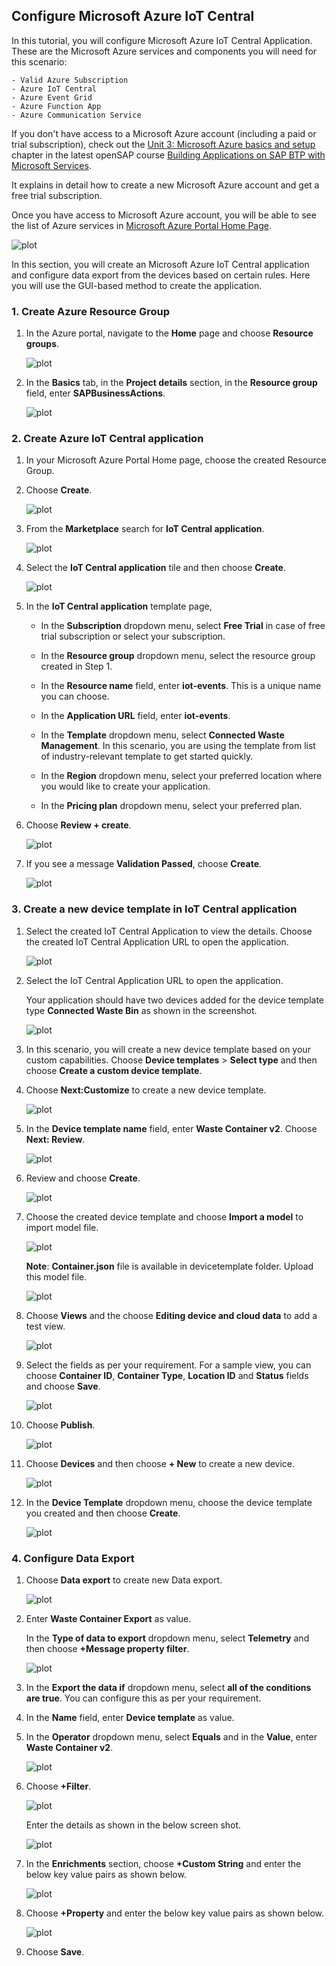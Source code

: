 ## Configure Microsoft Azure IoT Central

In this tutorial, you will configure Microsoft Azure IoT Central Application. These are the Microsoft Azure services and components you will need for this scenario:

    - Valid Azure Subscription
    - Azure IoT Central
    - Azure Event Grid
    - Azure Function App
    - Azure Communication Service

If you don't have access to a Microsoft Azure account (including a paid or trial subscription), check out the [Unit 3: Microsoft Azure basics and setup](https://open.sap.com/courses/btpma1/items/1f82kP2dhVdZ6e9xia10A8) chapter in the latest openSAP course [Building Applications on SAP BTP with Microsoft Services](https://open.sap.com/courses/btpma1/). 

It explains in detail how to create a new Microsoft Azure account and get a free trial subscription. 

Once you have access to Microsoft Azure account, you will be able to see the list of Azure services in [Microsoft Azure Portal Home Page](http://portal.azure.com).

![plot](./images/homepage.png) 

In this section, you will create an Microsoft Azure IoT Central application and configure data export from the devices based on certain rules. Here you will use the GUI-based method to create the application.

### 1. Create Azure Resource Group

1. In the Azure portal, navigate to the **Home** page and choose **Resource groups**.

    ![plot](./images/resourcegrp.png)

2. In the **Basics** tab, in the **Project details** section, in the **Resource group** field, enter **SAPBusinessActions**.

    ![plot](./images/resourcegrpcreate.png)

### 2. Create Azure IoT Central application

1. In your Microsoft Azure Portal Home page, choose the created Resource Group.

2. Choose **Create**. 

    ![plot](./images/iot-central-app-create.png)

3. From the **Marketplace** search for **IoT Central application**.

    ![plot](./images/iot-central-app-create1.png)

4. Select the **IoT Central application** tile and then choose **Create**.

    ![plot](./images/iot-central-app-create2.png)

5. In the **IoT Central application** template page,   

    - In the **Subscription** dropdown menu, select **Free Trial** in case of free trial subscription or select your subscription.
    
    - In the **Resource group**  dropdown menu, select the resource group created in Step 1.

    - In the **Resource name** field, enter  **iot-events**. This is a unique name you can choose.

    - In the **Application URL** field, enter **iot-events**.

    - In the **Template** dropdown menu, select **Connected Waste Management**. In this scenario, you are using the template from list of industry-relevant template to get started quickly.

    - In the **Region** dropdown menu, select your preferred location where you would like to create your application.

    - In the **Pricing plan** dropdown menu, select your preferred plan.

6. Choose **Review + create**.

    ![plot](./images/iot-central-app-create3.png)

 7. If you see a message **Validation Passed**, choose **Create**.

    ![plot](./images/iot-central-app-create4.png)

### 3. Create a new device template in IoT Central application

1. Select the created IoT Central Application to view the details. Choose the created IoT Central Application URL to open the application.

    ![plot](./images/created-app.png)

2. Select the IoT Central Application URL to open the application.

    Your application should have two devices added for the device template type **Connected Waste Bin** as shown in the screenshot.

    ![plot](./images/iot-app.png)

3. In this scenario, you will create a new device template based on your custom capabilities. Choose **Device templates** > **Select type** and then choose **Create a custom device template**.

4. Choose **Next:Customize** to create a new device template.

    ![plot](./images/newdevice-template1.png)

5. In the **Device template name** field, enter **Waste Container v2**. Choose **Next: Review**.

   ![plot](./images/newdevice-template2.png)

6. Review and choose **Create**. 

   ![plot](./images/newdevice-template3.png)

7. Choose the created device template and choose **Import a model** to import model file.

    ![plot](./images/import-template.png)

    **Note**: **Container.json** file is available in devicetemplate folder. Upload this model file.

    ![plot](./images/model-imported.png)

8. Choose **Views** and the choose **Editing device and cloud data** to add a test view.

    ![plot](./images/addview.png)

9. Select the fields as per your requirement. For a sample view, you can choose **Container ID**, **Container Type**, **Location ID** and **Status** fields and choose **Save**.

    ![plot](./images/addview1.png)

10. Choose **Publish**.

    ![plot](./images/publish.png)

11. Choose **Devices** and then choose **+ New** to create a new device. 

    ![plot](./images/newdevice.png)

12. In the **Device Template** dropdown menu, choose the device template you created and then choose **Create**.

    ![plot](./images/newdevice1.png)


### 4. Configure Data Export

1. Choose **Data export** to create new Data export.

    ![plot](./images/iot-dataexport.png)

2. Enter **Waste Container Export** as value. 

    In the **Type of data to export** dropdown menu, select **Telemetry** and then choose **+Message property filter**.

    ![plot](./images/dataexport-new.png)

3. In the **Export the data if** dropdown menu, select **all of the conditions are true**. You can configure this as per your requirement.

4. In the **Name** field, enter **Device template** as value.

5. In the **Operator** dropdown menu, select **Equals** and in the **Value**, enter **Waste Container v2**.

    ![plot](./images/dataexport-new1.png)

6. Choose **+Filter**.

    ![plot](./images/dataexport-new2.png)

    Enter the details as shown in the below screen shot.

    ![plot](./images/dataexport-new3.png)

    
7. In the **Enrichments** section, choose **+Custom String** and enter the below key value pairs as shown below.

    ![plot](./images/enrichment-custom.png)

8. Choose **+Property** and enter the below key value pairs as shown below.

    ![plot](./images/enrichment-property.png)

9. Choose **Save**.
